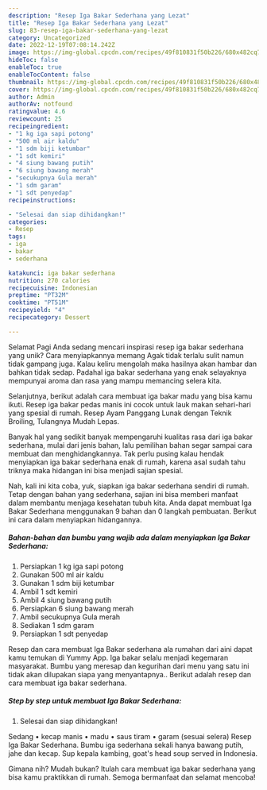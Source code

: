```yaml
---
description: "Resep Iga Bakar Sederhana yang Lezat"
title: "Resep Iga Bakar Sederhana yang Lezat"
slug: 83-resep-iga-bakar-sederhana-yang-lezat
category: Uncategorized
date: 2022-12-19T07:08:14.242Z
image: https://img-global.cpcdn.com/recipes/49f810831f50b226/680x482cq70/iga-bakar-sederhana-foto-resep-utama.jpg
hideToc: false
enableToc: true
enableTocContent: false
thumbnail: https://img-global.cpcdn.com/recipes/49f810831f50b226/680x482cq70/iga-bakar-sederhana-foto-resep-utama.jpg
cover: https://img-global.cpcdn.com/recipes/49f810831f50b226/680x482cq70/iga-bakar-sederhana-foto-resep-utama.jpg
author: Admin
authorAv: notfound
ratingvalue: 4.6
reviewcount: 25
recipeingredient:
- "1 kg iga sapi potong"
- "500 ml air kaldu"
- "1 sdm biji ketumbar"
- "1 sdt kemiri"
- "4 siung bawang putih"
- "6 siung bawang merah"
- "secukupnya Gula merah"
- "1 sdm garam"
- "1 sdt penyedap"
recipeinstructions:

- "Selesai dan siap dihidangkan!"
categories:
- Resep
tags:
- iga
- bakar
- sederhana

katakunci: iga bakar sederhana 
nutrition: 270 calories
recipecuisine: Indonesian
preptime: "PT32M"
cooktime: "PT51M"
recipeyield: "4"
recipecategory: Dessert

---
```



Selamat Pagi Anda sedang mencari inspirasi resep iga bakar sederhana yang unik? Cara menyiapkannya memang Agak tidak terlalu sulit namun tidak gampang juga. Kalau keliru mengolah maka hasilnya akan hambar dan bahkan tidak sedap. Padahal iga bakar sederhana yang enak selayaknya mempunyai aroma dan rasa yang mampu memancing selera kita.


Selanjutnya, berikut adalah cara membuat iga bakar madu yang bisa kamu ikuti. Resep iga bakar pedas manis ini cocok untuk lauk makan sehari-hari yang spesial di rumah. Resep Ayam Panggang Lunak dengan Teknik Broiling, Tulangnya Mudah Lepas.

Banyak hal yang sedikit banyak mempengaruhi kualitas rasa dari iga bakar sederhana, mulai dari jenis bahan, lalu pemilihan bahan segar sampai cara membuat dan menghidangkannya. Tak perlu pusing kalau hendak menyiapkan iga bakar sederhana enak di rumah, karena asal sudah tahu triknya maka hidangan ini bisa menjadi sajian spesial.


Nah, kali ini kita coba, yuk, siapkan iga bakar sederhana sendiri di rumah. Tetap dengan bahan yang sederhana, sajian ini bisa memberi manfaat dalam membantu menjaga kesehatan tubuh kita. Anda dapat membuat Iga Bakar Sederhana menggunakan 9 bahan dan 0 langkah pembuatan. Berikut ini cara dalam menyiapkan hidangannya.

<!--inarticleads1-->

##### Bahan-bahan dan bumbu yang wajib ada dalam menyiapkan Iga Bakar Sederhana:

1. Persiapkan 1 kg iga sapi potong
1. Gunakan 500 ml air kaldu
1. Gunakan 1 sdm biji ketumbar
1. Ambil 1 sdt kemiri
1. Ambil 4 siung bawang putih
1. Persiapkan 6 siung bawang merah
1. Ambil secukupnya Gula merah
1. Sediakan 1 sdm garam
1. Persiapkan 1 sdt penyedap


Resep dan cara membuat Iga Bakar sederhana ala rumahan dari aini dapat kamu temukan di Yummy App. Iga bakar selalu menjadi kegemaran masyarakat. Bumbu yang meresap dan kegurihan dari menu yang satu ini tidak akan dilupakan siapa yang menyantapnya.. Berikut adalah resep dan cara membuat iga bakar sederhana. 

<!--inarticleads2-->

##### Step by step untuk membuat Iga Bakar Sederhana:


1. Selesai dan siap dihidangkan!

Sedang • kecap manis • madu • saus tiram • garam (sesuai selera) Resep Iga Bakar Sederhana. Bumbu iga sederhana sekali hanya bawang putih, jahe dan kecap. Sup kepala kambing, goat&#39;s head soup served in Indonesia. 

Gimana nih? Mudah bukan? Itulah cara membuat iga bakar sederhana yang bisa kamu praktikkan di rumah. Semoga bermanfaat dan selamat mencoba!

